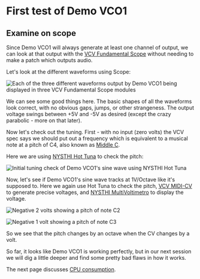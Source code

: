 # First test of Demo VCO1

## Examine on scope

Since Demo VCO1 will always generate at least one channel of output, we can look at that output with the [VCV Fundamental Scope](https://library.vcvrack.com/Fundamental/Scope) without needing to make a patch which outputs audio.

Let's look at the different waveforms using Scope:

![Each of the three different waveforms output by Demo VCO1 being displayed in three VCV Fundamental Scope modules](./scopes.png)

We can see some good things here. The basic shapes of all the waveforms look correct, with no obvious gaps, jumps, or other strangeness. The output voltage swings between +5V and -5V as desired (except the crazy parabolic - more on that later).

Now let's check out the tuning. First - with no input (zero volts) the VCV spec says we should put out a frequency which is equivalent to a musical note at a pitch of C4, also known as [Middle C](https://en.wikipedia.org/wiki/C_(musical_note)#Middle_C).

Here we are using [NYSTHI Hot Tuna](https://library.vcvrack.com/NYSTHI/HotTuna) to check the pitch:

![Initial tuning check of Demo VCO1's sine wave using NYSTHI Hot Tuna](./tuner-1.png)

Now, let's see if Demo VCO1's sine wave tracks at 1V/Octave like it's supposed to. Here we again use Hot Tuna to check the pitch, [VCV MIDI-CV](https://library.vcvrack.com/Core/MIDIToCVInterface) to generate precise voltages, and [NYSTHI MultiVoltimetro](https://library.vcvrack.com/NYSTHI/MultiVoltimetro) to display the voltage.

![Negative 2 volts showing a pitch of note C2](./tuner-c2.png)

![Negative 1 volt showing a pitch of note C3](./tuner-c3.png)

So we see that the pitch changes by an octave when the CV changes by a volt.

So far, it looks like Demo VCO1 is working perfectly, but in our next session we will dig a little deeper and find some pretty bad flaws in how it works.

The next page discusses [CPU consumption](./vco1-cpu.md).
